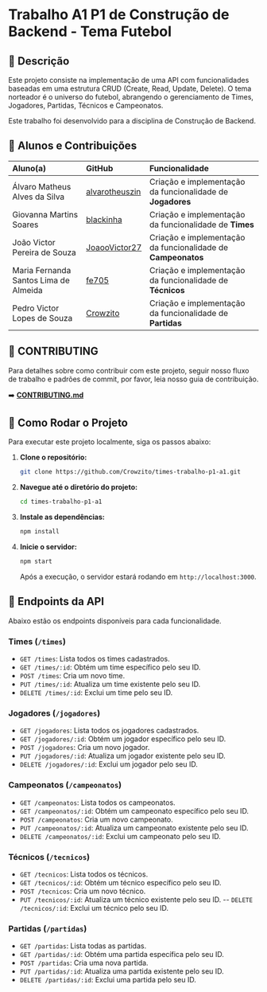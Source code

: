 # Trabalho A1 P1 de Construção de Backend - Tema Futebol

## 📖 Descrição

Este projeto consiste na implementação de uma API com funcionalidades baseadas em uma estrutura CRUD (Create, Read, Update, Delete). O tema norteador é o universo do futebol, abrangendo o gerenciamento de Times, Jogadores, Partidas, Técnicos e Campeonatos.

Este trabalho foi desenvolvido para a disciplina de Construção de Backend.

## 👥 Alunos e Contribuições

| Aluno(a) | GitHub | Funcionalidade |
| :--- | :--- | :--- |
| Álvaro Matheus Alves da Silva | [alvarotheuszin](https://www.google.com/search?q=https://github.com/alvarotheuszin) | Criação e implementação da funcionalidade de **Jogadores** |
| Giovanna Martins Soares | [blackinha](https://www.google.com/search?q=https://github.com/blackinha) | Criação e implementação da funcionalidade de **Times** |
| João Victor Pereira de Souza | [JoaooVictor27](https://www.google.com/search?q=https://github.com/JoaooVictor27) | Criação e implementação da funcionalidade de **Campeonatos** |
| Maria Fernanda Santos Lima de Almeida| [fe705](https://www.google.com/search?q=https://github.com/fe705) | Criação e implementação da funcionalidade de **Técnicos** |
| Pedro Victor Lopes de Souza | [Crowzito](https://github.com/Crowzito) | Criação e implementação da funcionalidade de **Partidas** |

## 🤝 CONTRIBUTING

Para detalhes sobre como contribuir com este projeto, seguir nosso fluxo de trabalho e padrões de commit, por favor, leia nosso guia de contribuição.

➡️ **[CONTRIBUTING.md](CONTRIBUTING.md)**

## 🚀 Como Rodar o Projeto

Para executar este projeto localmente, siga os passos abaixo:

1.  **Clone o repositório:**
    ```bash
    git clone https://github.com/Crowzito/times-trabalho-p1-a1.git
    ```
2.  **Navegue até o diretório do projeto:**
    ```bash
    cd times-trabalho-p1-a1
    ```
3.  **Instale as dependências:**
    ```bash
    npm install
    ```
4.  **Inicie o servidor:**
    ```bash
    npm start
    ```
    Após a execução, o servidor estará rodando em `http://localhost:3000`.

## 🔌 Endpoints da API

Abaixo estão os endpoints disponíveis para cada funcionalidade.

### **Times** (`/times`)

  - `GET /times`: Lista todos os times cadastrados.
  - `GET /times/:id`: Obtém um time específico pelo seu ID.
  - `POST /times`: Cria um novo time.
  - `PUT /times/:id`: Atualiza um time existente pelo seu ID.
  - `DELETE /times/:id`: Exclui um time pelo seu ID.

### **Jogadores** (`/jogadores`)

  - `GET /jogadores`: Lista todos os jogadores cadastrados.
  - `GET /jogadores/:id`: Obtém um jogador específico pelo seu ID.
  - `POST /jogadores`: Cria um novo jogador.
  - `PUT /jogadores/:id`: Atualiza um jogador existente pelo seu ID.
  - `DELETE /jogadores/:id`: Exclui um jogador pelo seu ID.

### **Campeonatos** (`/campeonatos`)

  - `GET /campeonatos`: Lista todos os campeonatos.
  - `GET /campeonatos/:id`: Obtém um campeonato específico pelo seu ID.
  - `POST /campeonatos`: Cria um novo campeonato.
  - `PUT /campeonatos/:id`: Atualiza um campeonato existente pelo seu ID.
  - `DELETE /campeonatos/:id`: Exclui um campeonato pelo seu ID.

### **Técnicos** (`/tecnicos`)

  - `GET /tecnicos`: Lista todos os técnicos.
  - `GET /tecnicos/:id`: Obtém um técnico específico pelo seu ID.
  - `POST /tecnicos`: Cria um novo técnico.
  - `PUT /tecnicos/:id`: Atualiza um técnico existente pelo seu ID.
    \--   `DELETE /tecnicos/:id`: Exclui um técnico pelo seu ID.

### **Partidas** (`/partidas`)

  - `GET /partidas`: Lista todas as partidas.
  - `GET /partidas/:id`: Obtém uma partida específica pelo seu ID.
  - `POST /partidas`: Cria uma nova partida.
  - `PUT /partidas/:id`: Atualiza uma partida existente pelo seu ID.
  - `DELETE /partidas/:id`: Exclui uma partida pelo seu ID.
